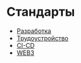 # Стандарты

- [Разработка](./development/development.md)
- [Трудоустройство](./employment/employment.md)
- [CI-CD](./ci-cd/ci-cd.md)
- [WEB3](./web3/web3.md)
